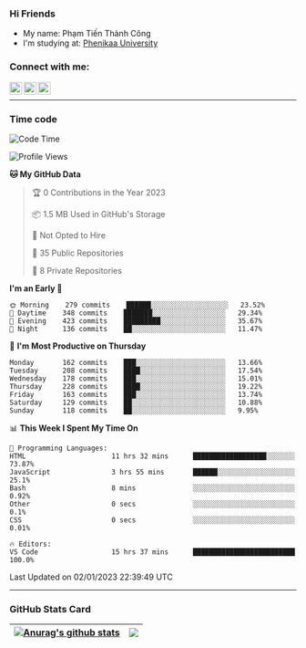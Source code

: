 ### Hi Friends

- My name: Phạm Tiến Thành Công
- I'm studying at: [Phenikaa University]


### Connect with me:
[<img align="left" alt="PhamTienThanhCong | Facebook" width="22px" src="https://upload.wikimedia.org/wikipedia/commons/thumb/1/16/Facebook-icon-1.png/640px-Facebook-icon-1.png" />][facebook]
[<img align="left" alt="PhamTienThanhCong | Zalo" width="22px" src="https://www.anphatpc.com.vn/template/anphat_2020v2/images/icon-zalo.jpg" />][zalo]
[<img align="left" alt="PhamTienThanhCong | LinkedIn" width="22px" src="https://cdn3.iconfinder.com/data/icons/inficons/512/linkedin.png" />][linkedin]

<br />

---

### Time code

<!--START_SECTION:waka-->
![Code Time](http://img.shields.io/badge/Code%20Time-829%20hrs%209%20mins-blue)

![Profile Views](http://img.shields.io/badge/Profile%20Views-1-blue)

**🐱 My GitHub Data** 

> 🏆 0 Contributions in the Year 2023
 > 
> 📦 1.5 MB Used in GitHub's Storage 
 > 
> 🚫 Not Opted to Hire
 > 
> 📜 35 Public Repositories 
 > 
> 🔑 8 Private Repositories  
 > 
**I'm an Early 🐤** 

```text
🌞 Morning    279 commits    ██████░░░░░░░░░░░░░░░░░░░   23.52% 
🌆 Daytime    348 commits    ███████░░░░░░░░░░░░░░░░░░   29.34% 
🌃 Evening    423 commits    █████████░░░░░░░░░░░░░░░░   35.67% 
🌙 Night      136 commits    ██░░░░░░░░░░░░░░░░░░░░░░░   11.47%

```
📅 **I'm Most Productive on Thursday** 

```text
Monday       162 commits    ███░░░░░░░░░░░░░░░░░░░░░░   13.66% 
Tuesday      208 commits    ████░░░░░░░░░░░░░░░░░░░░░   17.54% 
Wednesday    178 commits    ███░░░░░░░░░░░░░░░░░░░░░░   15.01% 
Thursday     228 commits    ████░░░░░░░░░░░░░░░░░░░░░   19.22% 
Friday       163 commits    ███░░░░░░░░░░░░░░░░░░░░░░   13.74% 
Saturday     129 commits    ██░░░░░░░░░░░░░░░░░░░░░░░   10.88% 
Sunday       118 commits    ██░░░░░░░░░░░░░░░░░░░░░░░   9.95%

```


📊 **This Week I Spent My Time On** 

```text
💬 Programming Languages: 
HTML                     11 hrs 32 mins      ██████████████████░░░░░░░   73.87% 
JavaScript               3 hrs 55 mins       ██████░░░░░░░░░░░░░░░░░░░   25.1% 
Bash                     8 mins              ░░░░░░░░░░░░░░░░░░░░░░░░░   0.92% 
Other                    0 secs              ░░░░░░░░░░░░░░░░░░░░░░░░░   0.1% 
CSS                      0 secs              ░░░░░░░░░░░░░░░░░░░░░░░░░   0.01%

🔥 Editors: 
VS Code                  15 hrs 37 mins      █████████████████████████   100.0%

```


 Last Updated on 02/01/2023 22:39:49 UTC
<!--END_SECTION:waka-->

---

### GitHub Stats Card

| <a href="https://github.com/phamtienthanhcong"><img align="center" src="https://github-readme-stats.vercel.app/api?username=PhamTienThanhCong&show_icons=true&include_all_commits=true&theme=buefy&hide_border=true&theme=ocean_dark" alt="Anurag's github stats" /></a> | <a href="https://github.com/phamtienthanhcong"><img align="center" src="https://github-readme-stats.vercel.app/api/top-langs/?username=PhamTienThanhCong&layout=compact&theme=buefy&hide_border=true&theme=ocean_dark" /></a> |
| ------------- | ------------- |

[Phenikaa University]: https://phenikaa-uni.edu.vn/vi
[facebook]: https://www.facebook.com/phamtienthanhcong
[linkedin]: https://linkedin.com/in/phamtienthanhcong
[zalo]: https://zalo.me/0396396332
[tiktok]: https://www.tiktok.com/@phamtienthanhcong
[web]: https://github.com/PhamTienThanhCong/web_dev
[min project]: https://github.com/PhamTienThanhCong/Project-Of-Web
[c and cpp]: https://github.com/PhamTienThanhCong/Code_C_and_Cpro
[python]: https://github.com/PhamTienThanhCong/Python_beginer
